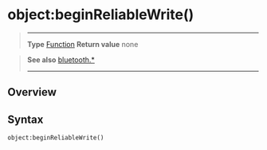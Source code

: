 # object:beginReliableWrite()

> --------------------- ------------------------------------------------------------------------------------------
> __Type__              [Function](https://docs.coronalabs.com/api/type/Function.html)
> __Return value__      none


> __See also__          [bluetooth.*](/plugin/bluetooth.md)
> --------------------- ------------------------------------------------------------------------------------------

## Overview

## Syntax

	object:beginReliableWrite()
